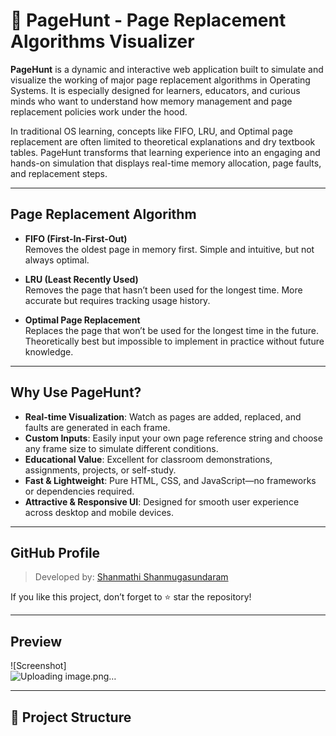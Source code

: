 # 🚀 PageHunt - Page Replacement Algorithms Visualizer

**PageHunt** is a dynamic and interactive web application built to simulate and visualize the working of major page replacement algorithms in Operating Systems. It is especially designed for learners, educators, and curious minds who want to understand how memory management and page replacement policies work under the hood.

In traditional OS learning, concepts like FIFO, LRU, and Optimal page replacement are often limited to theoretical explanations and dry textbook tables. PageHunt transforms that learning experience into an engaging and hands-on simulation that displays real-time memory allocation, page faults, and replacement steps.

---

##  Page Replacement Algorithm

-  **FIFO (First-In-First-Out)**  
  Removes the oldest page in memory first. Simple and intuitive, but not always optimal.

-  **LRU (Least Recently Used)**  
  Removes the page that hasn’t been used for the longest time. More accurate but requires tracking usage history.

-  **Optimal Page Replacement**  
  Replaces the page that won’t be used for the longest time in the future. Theoretically best but impossible to implement in practice without future knowledge.

---

##  Why Use PageHunt?

-  **Real-time Visualization**: Watch as pages are added, replaced, and faults are generated in each frame.
-  **Custom Inputs**: Easily input your own page reference string and choose any frame size to simulate different conditions.
-  **Educational Value**: Excellent for classroom demonstrations, assignments, projects, or self-study.
-  **Fast & Lightweight**: Pure HTML, CSS, and JavaScript—no frameworks or dependencies required.
-  **Attractive & Responsive UI**: Designed for smooth user experience across desktop and mobile devices.

---

##  GitHub Profile

>  Developed by: [Shanmathi Shanmugasundaram](https://github.com/ShanmathiShanmugasundaram)

If you like this project, don’t forget to ⭐ star the repository!

---

##  Preview

![Screenshot]  
![Uploading image.png…]()


---

## 🧾 Project Structure


